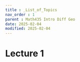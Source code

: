 ```yaml
---
title : _List_of_Topics
nav_order : 1
parent : Math435 Intro Diff Geo
date: 2025-02-04
modified: 2025-02-04
---
```

# Lecture 1  
